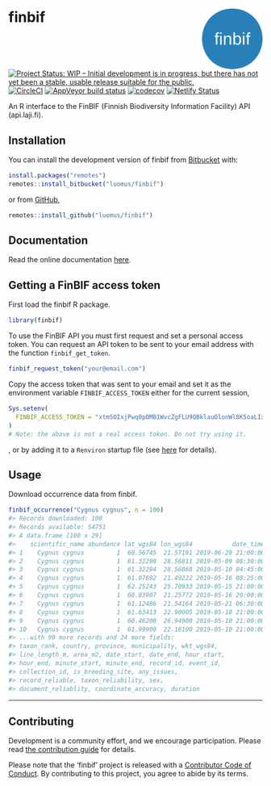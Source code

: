 
# finbif <img src="man/figures/logo.png" align="right" alt="" width="120">

[![Project Status: WIP – Initial development is in progress, but there
has not yet been a stable, usable release suitable for the
public.](https://www.repostatus.org/badges/latest/wip.svg)](https://www.repostatus.org/#wip)
[![CircleCI](https://circleci.com/bb/luomus/finbif.svg?style=shield&circle-token=0c7c2580ef1ca3246d3da8ba60064aeaf9c8eecd)](https://circleci.com/bb/luomus/finbif)
[![AppVeyor build
status](https://ci.appveyor.com/api/projects/status/bitbucket/luomus/finbif?branch=master&svg=true)](https://ci.appveyor.com/project/luomus/finbif/branch/master)
[![codecov](https://codecov.io/bb/luomus/finbif/branch/master/graph/badge.svg?token=erk5D6H4i2)](https://codecov.io/bb/luomus/finbif)
[![Netlify
Status](https://api.netlify.com/api/v1/badges/5fdd166e-0155-4992-9009-82434fefe4f4/deploy-status)](https://app.netlify.com/sites/finbif/deploys)

An R interface to the FinBIF (Finnish Biodiversity Information Facility)
API (api.laji.fi).

## Installation

You can install the development version of finbif from
[Bitbucket](https://bitbucket.org) with:

``` r
install.packages("remotes")
remotes::install_bitbucket("luomus/finbif")
```

or from [GitHub](https://github.com),

``` r
remotes::install_github("luomus/finbif")
```

## Documentation

Read the online documentation [here](https://luomus.github.io/finbif).

## Getting a FinBIF access token

First load the finbif R package.

``` r
library(finbif)
```

To use the FinBIF API you must first request and set a personal access
token. You can request an API token to be sent to your email address
with the function `finbif_get_token`.

``` r
finbif_request_token("your@email.com")
```

Copy the access token that was sent to your email and set it as the
environment variable `FINBIF_ACCESS_TOKEN` either for the current
session,

``` r
Sys.setenv(
  FINBIF_ACCESS_TOKEN = "xtmSOIxjPwq0pOMB1WvcZgFLU9QBklauOlonWl8K5oaLIx8RniJLrvcJU4v9H7Et"
)
# Note: the above is not a real access token. Do not try using it.
```

, or by adding it to a `Renviron` startup file (see
[here](https://rviews.rstudio.com/2017/04/19/r-for-enterprise-understanding-r-s-startup/)
for details).

## Usage

Download occurrence data from finbif.

``` r
finbif_occurrence("Cygnus cygnus", n = 100)
#> Records downloaded: 100
#> Records available: 54751
#> A data.frame [100 x 29]
#>    scientific_name abundance lat_wgs84 lon_wgs84           date_time
#> 1    Cygnus cygnus         1  60.56745  21.57191 2019-06-29 21:00:00
#> 2    Cygnus cygnus         1  61.32290  28.56811 2019-05-09 08:30:00
#> 3    Cygnus cygnus         1  61.32294  28.56868 2019-05-10 04:45:00
#> 4    Cygnus cygnus         1  61.07692  21.49222 2019-05-16 08:25:00
#> 5    Cygnus cygnus         1  62.25243  25.70933 2019-05-15 21:00:00
#> 6    Cygnus cygnus         1  60.83907  21.25772 2019-05-16 20:00:00
#> 7    Cygnus cygnus         1  61.12486  21.54164 2019-05-21 06:30:00
#> 8    Cygnus cygnus         1  61.63413  22.90005 2019-05-18 21:00:00
#> 9    Cygnus cygnus         1  60.46200  26.94900 2019-05-10 21:00:00
#> 10   Cygnus cygnus         1  61.99900  22.16100 2019-05-10 21:00:00
#> ...with 90 more records and 24 more fields:
#> taxon_rank, country, province, municipality, wkt_wgs84,
#> line_length_m, area_m2, date_start, date_end, hour_start,
#> hour_end, minute_start, minute_end, record_id, event_id,
#> collection_id, is_breeding_site, any_issues,
#> record_reliable, taxon_reliability, sex,
#> document_reliablity, coordinate_accuracy, duration
```

-----

## Contributing

Development is a community effort, and we encourage participation.
Please read [the contribution guide](CONTRIBUTING.md) for details.

Please note that the ‘finbif’ project is released with a [Contributor
Code of Conduct](CODE_OF_CONDUCT.md). By contributing to this project,
you agree to abide by its terms.
